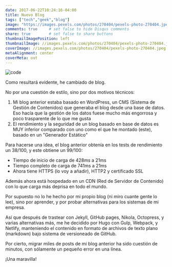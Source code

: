 ```yaml
---
date: 2017-06-22T10:24:16-04:00
title: Nuevo Blog
tags: ["tech","geek","blog"]
image: "https://images.pexels.com/photos/270404/pexels-photo-270404.jpeg"
comments: true     # set false to hide Disqus comments
share: true        # set false to share buttons
thumbnailImagePosition: left
thumbnailImage: //images.pexels.com/photos/270404/pexels-photo-270404.jpeg
coverImage: //images.pexels.com/photos/270404/pexels-photo-270404.jpeg
metaAlignment: center
coverMeta: out
---
```


![code](https://images.pexels.com/photos/270404/pexels-photo-270404.jpeg)

Como resultará evidente, he cambiado de blog.  

<!--more-->

No por una cuestión de estilo, sino por dos motivos técnicos:
  
1. Mi blog anterior estaba basado en WordPress, un CMS (Sistema de Gestión de Contenidos) que generaba el blog desde una base de datos. Eso hacía que la gestión de los datos fuese mucho más engorrosa y poco trasparente de lo que me gusta
2. El rendimiento y la seguridad de un blog basado en base de datos es MUY inferior comparado con uno como el que he montado (este), basado en un "Generador Estático"

Para hacerse una idea, el blog anterior obtenía en los tests de rendimiento un 38/100, y este obtiene un 99/100:

- Tiempo de inicio de carga de 428ms a 21ms
- Tiempo completo de carga de 741ms a 21ms
- Ahora tiene HTTPS (lo voy a añadir), HTTP2 y certificado SSL

Además ahora está hospedado en un CDN (Red de Servidor de Contenido) con lo que carga más deprisa en todo el mundo.

Por supuesto no lo he hecho por mi propio blog (ni miro cuante gente lo lee), sino por aprender, y por probar alternativas para los sistemas de mi empresa.

Así que después de trastear con Jekyll, GitHub pages, Nikola, Octopress, y varias alternativas más, me he decidido por Hugo con Gulp, Webpack, y Netlify, manteniendo el contenido en formato de archivos de texto plano (markdown) bajo sistema de versioneado de GitHub.

Por cierto, migrar miles de posts de mi blog anterior ha sido cuestión de minutos, con sólamente un pequeño error en una línea.

¡Una maravilla!

 